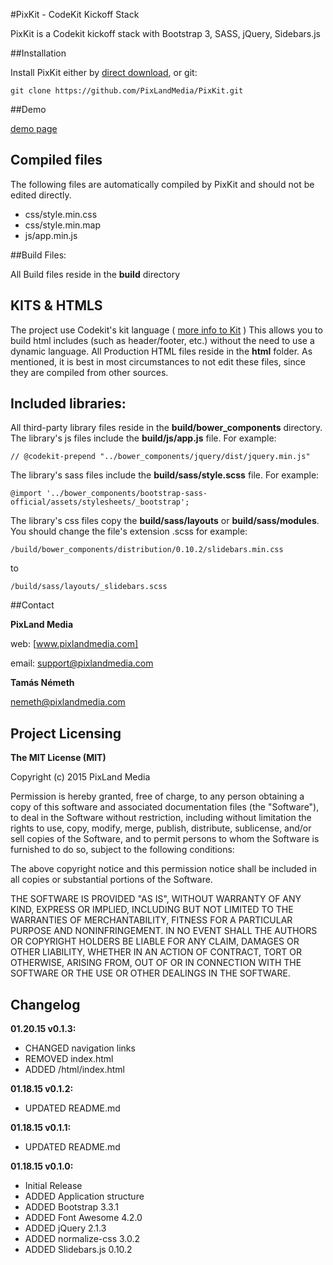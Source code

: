 #PixKit - CodeKit Kickoff Stack

PixKit is a Codekit kickoff stack with Bootstrap 3, SASS, jQuery, Sidebars.js

##Installation

Install PixKit either by [direct download], or git: 

	git clone https://github.com/PixLandMedia/PixKit.git


##Demo

[demo page]


## Compiled files

The following files are automatically compiled by PixKit and should not be edited directly.
- css/style.min.css
- css/style.min.map
- js/app.min.js

##Build Files:

All Build files reside in the **build** directory

## KITS & HTMLS

The project use Codekit's kit language ( [more info to Kit] )
This allows you to build html includes (such as header/footer, etc.) without the need to use a dynamic language. 
All Production HTML files reside in the **html** folder. As mentioned, it is best in most circumstances to not edit these files, since they are compiled from other sources.

## Included libraries:

All third-party library files reside in the **build/bower_components** directory.
The library's js files include the **build/js/app.js** file. For example:

    // @codekit-prepend "../bower_components/jquery/dist/jquery.min.js"

The library's sass files include the **build/sass/style.scss** file. For example: 

    @import '../bower_components/bootstrap-sass-official/assets/stylesheets/_bootstrap';

The library's css files copy the **build/sass/layouts** or **build/sass/modules**. You should change the file's extension .scss for example: 

    /build/bower_components/distribution/0.10.2/slidebars.min.css

to

    /build/sass/layouts/_slidebars.scss



##Contact

**PixLand Media**

web: [www.pixlandmedia.com]

email: [support@pixlandmedia.com]


**Tamás Németh**

[nemeth@pixlandmedia.com]


## Project Licensing
 
**The MIT License (MIT)**

Copyright (c) 2015 PixLand Media

Permission is hereby granted, free of charge, to any person obtaining a copy
of this software and associated documentation files (the "Software"), to deal
in the Software without restriction, including without limitation the rights
to use, copy, modify, merge, publish, distribute, sublicense, and/or sell
copies of the Software, and to permit persons to whom the Software is
furnished to do so, subject to the following conditions:

The above copyright notice and this permission notice shall be included in all
copies or substantial portions of the Software.

THE SOFTWARE IS PROVIDED "AS IS", WITHOUT WARRANTY OF ANY KIND, EXPRESS OR
IMPLIED, INCLUDING BUT NOT LIMITED TO THE WARRANTIES OF MERCHANTABILITY,
FITNESS FOR A PARTICULAR PURPOSE AND NONINFRINGEMENT. IN NO EVENT SHALL THE
AUTHORS OR COPYRIGHT HOLDERS BE LIABLE FOR ANY CLAIM, DAMAGES OR OTHER
LIABILITY, WHETHER IN AN ACTION OF CONTRACT, TORT OR OTHERWISE, ARISING FROM,
OUT OF OR IN CONNECTION WITH THE SOFTWARE OR THE USE OR OTHER DEALINGS IN THE
SOFTWARE.



## Changelog

**01.20.15 v0.1.3:**
- CHANGED navigation links
- REMOVED index.html
- ADDED /html/index.html

**01.18.15 v0.1.2:**

- UPDATED README.md


**01.18.15 v0.1.1:**

- UPDATED README.md


**01.18.15 v0.1.0:**

- Initial Release
- ADDED Application structure
- ADDED Bootstrap 3.3.1
- ADDED Font Awesome 4.2.0
- ADDED jQuery 2.1.3
- ADDED normalize-css 3.0.2
- ADDED Slidebars.js 0.10.2 





[www.pixlandmedia.com]: http://www.pixlandmedia.com
[support@pixlandmedia.com]: mailto:support@pixlandmedia.com
[nemeth@pixlandmedia.com]: mailto:nemeth@pixlandmedia.com
[direct download]: https://github.com/PixLandMedia/PixKit/archive/master.zip
[more info to Kit]: http://incident57.com/codekit/kit.php
[demo page]: http://kickoff.pixlandmedia.com/pixkit/demo/html/index.html